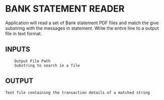 # BANK STATEMENT READER

Application will read a set of Bank statement PDF files and match the give substring with the messages in statement. Write the entire line to a output file in text format.

## INPUTS
``` Directory Path to read files
    Output File Path
    Substring to search in a file

```

## OUTPUT

``` Text file containing the transaction details of a matched string ```
